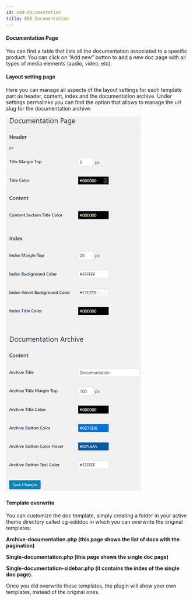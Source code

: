 ```yaml
---
id: edd-documentation
title: EDD Documentation
---
```


#### Documentation Page
You can find a table that lists all the documentation associated to a specific product. You can click on “Add new” button to add a new doc page with all types of media elements (audio, video, etc).

#### Layout setting page
Here you can manage all aspects of the layout settings for each template part as header, content, index and the documentation archive. Under settings permalinks  you can find the option that allows to manage the url slug for the documentation archive.

![](assets/edd-documentation.png)

#### Template overwrite
You can customize the doc template, simply creating a folder in your active theme directory called cg-edddoc in which you can overwrite the original templates:

**Archive-documentation.php (this page shows the list of docs with the pagination)**

**Single-documentation.php (this page shows the single doc page)**

**Single-documentation-sidebar.php (it contains the index of the single doc page).**

Once you did overwrite these templates, the plugin will show your own templates, instead of the original ones.